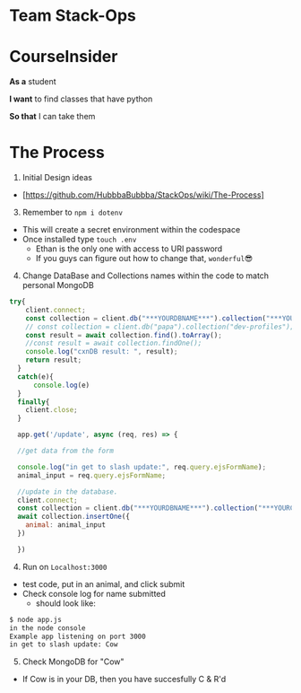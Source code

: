 # Team Stack-Ops

# CourseInsider

**As a** student

**I want** to find classes that have python 

**So that** I can take them

# The Process
1) Initial Design ideas
 - [https://github.com/HubbbaBubbba/StackOps/wiki/The-Process]
3) Remember to `npm i dotenv`
- This will create a secret environment within the codespace
- Once installed type `touch .env`
  - Ethan is the only one with access to URI password
  - If you guys can figure out how to change that, `wonderful`:sunglasses: 
4) Change DataBase and Collections names within the code to match personal MongoDB
```javascript
try{
    client.connect; 
    const collection = client.db("***YOURDBNAME***").collection("***YOURCOLLECTIONNAME***");
    // const collection = client.db("papa").collection("dev-profiles");
    const result = await collection.find().toArray();
    //const result = await collection.findOne(); 
    console.log("cxnDB result: ", result);
    return result; 
  }
  catch(e){
      console.log(e)
  }
  finally{
    client.close; 
  }
```
```javascript
  app.get('/update', async (req, res) => {

  //get data from the form 

  console.log("in get to slash update:", req.query.ejsFormName); 
  animal_input = req.query.ejsFormName; 

  //update in the database. 
  client.connect; 
  const collection = client.db("***YOURDBNAME***").collection("***YOURCOLLECTIONNAME***");
  await collection.insertOne({ 
    animal: animal_input
  })

  })
```
4) Run on `Localhost:3000`
- test code, put in an animal, and click submit
- Check console log for name submitted
  - should look like:
```diff
$ node app.js
in the node console
Example app listening on port 3000
in get to slash update: Cow
```
5) Check MongoDB for "Cow"
- If Cow is in your DB, then you have succesfully C & R'd
